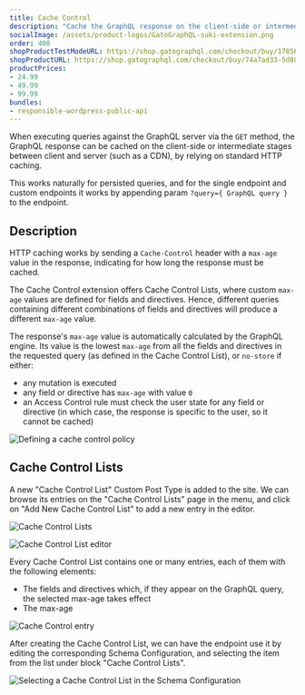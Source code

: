 ```yaml
---
title: Cache Control
description: "Cache the GraphQL response on the client-side or intermediate stages between client and server (such as a CDN) via standard HTTP caching."
socialImage: /assets/product-logos/GatoGraphQL-suki-extension.png
order: 400
shopProductTestModeURL: https://shop.gatographql.com/checkout/buy/17856110-cc7d-4d31-b883-0983d3f0c182
shopProductURL: https://shop.gatographql.com/checkout/buy/74a7ad33-5d80-44d6-8cde-e1a664aac335
productPrices:
- 24.99
- 49.99
- 99.99
bundles:
- responsible-wordpress-public-api
---
```


When executing queries against the GraphQL server via the `GET` method, the GraphQL response can be cached on the client-side or intermediate stages between client and server (such as a CDN), by relying on standard HTTP caching.

This works naturally for persisted queries, and for the single endpoint and custom endpoints it works by appending param `?query={ GraphQL query }` to the endpoint.

## Description

HTTP caching works by sending a `Cache-Control` header with a `max-age` value in the response, indicating for how long the response must be cached.

The Cache Control extension offers Cache Control Lists, where custom `max-age` values are defined for fields and directives. Hence, different queries containing different combinations of fields and directives will produce a different `max-age` value.

The response's `max-age` value is automatically calculated by the GraphQL engine. Its value is the lowest `max-age` from all the fields and directives in the requested query (as defined in the Cache Control List), or `no-store` if either:

- any mutation is executed
- any field or directive has `max-age` with value `0`
- an Access Control rule must check the user state for any field or directive (in which case, the response is specific to the user, so it cannot be cached)

![Defining a cache control policy](/assets/extensions/upstream-pro/cache-control.gif "Defining a cache control policy")

## Cache Control Lists

A new "Cache Control List" Custom Post Type is added to the site. We can browse its entries on the "Cache Control Lists" page in the menu, and click on "Add New Cache Control List" to add a new entry in the editor.

<div class="img-width-1024" markdown=1>

![Cache Control Lists](/assets/extensions/upstream-pro/cache-control-lists.png "Cache Control Lists")

</div>

![Cache Control List editor](/assets/extensions/upstream-pro/cache-control-list.png "Cache Control List editor")

Every Cache Control List contains one or many entries, each of them with the following elements:

- The fields and directives which, if they appear on the GraphQL query, the selected max-age takes effect
- The max-age

![Cache Control entry](/assets/extensions/upstream-pro/cache-control-entry.png "Cache Control entry")

After creating the Cache Control List, we can have the endpoint use it by editing the corresponding Schema Configuration, and selecting the item from the list under block "Cache Control Lists".

![Selecting a Cache Control List in the Schema Configuration](/assets/extensions/upstream-pro/schema-config-cache-control-lists.png "Selecting a Cache Control List in the Schema Configuration")

<!-- ## Bundles including extension

- [“All in One Toolbox for WordPress” Bundle](../../bundles/all-in-one-toolbox-for-wordpress)
- [“Responsible WordPress Public API” Bundle](../../bundles/responsible-wordpress-public-api) -->
